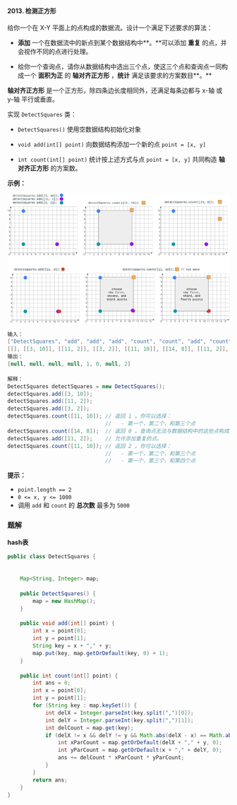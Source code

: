 #### 2013. 检测正方形

给你一个在 X-Y 平面上的点构成的数据流。设计一个满足下述要求的算法：

- **添加** 一个在数据流中的新点到某个数据结构中**。**可以添加 **重复** 的点，并会视作不同的点进行处理。

- 给你一个查询点，请你从数据结构中选出三个点，使这三个点和查询点一同构成一个 **面积为正** 的 **轴对齐正方形** ，**统计** 满足该要求的方案数目**。**

**轴对齐正方形** 是一个正方形，除四条边长度相同外，还满足每条边都与 x-轴 或 y-轴 平行或垂直。

实现 `DetectSquares` 类：

- `DetectSquares()` 使用空数据结构初始化对象

- `void add(int[] point)` 向数据结构添加一个新的点 `point = [x, y]`

- `int count(int[] point)` 统计按上述方式与点 `point = [x, y]` 共同构造 **轴对齐正方形** 的方案数。

**示例：**

![img](./images/检测正方形/1.jpg)

```java
输入：
["DetectSquares", "add", "add", "add", "count", "count", "add", "count"]
[[], [[3, 10]], [[11, 2]], [[3, 2]], [[11, 10]], [[14, 8]], [[11, 2]], [[11, 10]]]
输出：
[null, null, null, null, 1, 0, null, 2]

解释：
DetectSquares detectSquares = new DetectSquares();
detectSquares.add([3, 10]);
detectSquares.add([11, 2]);
detectSquares.add([3, 2]);
detectSquares.count([11, 10]); // 返回 1 。你可以选择：
                               //   - 第一个，第二个，和第三个点
detectSquares.count([14, 8]);  // 返回 0 。查询点无法与数据结构中的这些点构成正方形。
detectSquares.add([11, 2]);    // 允许添加重复的点。
detectSquares.count([11, 10]); // 返回 2 。你可以选择：
                               //   - 第一个，第二个，和第三个点
                               //   - 第一个，第三个，和第四个点
```

**提示：**

- `point.length == 2`
- `0 <= x, y <= 1000`
- 调用 `add` 和 `count` 的 **总次数** 最多为 `5000`

### 题解

**hash表**

```java
public class DetectSquares {


    Map<String, Integer> map;

    public DetectSquares() {
        map = new HashMap();
    }

    public void add(int[] point) {
        int x = point[0];
        int y = point[1];
        String key = x + "," + y;
        map.put(key, map.getOrDefault(key, 0) + 1);
    }

    public int count(int[] point) {
        int ans = 0;
        int x = point[0];
        int y = point[1];
        for (String key : map.keySet()) {
            int delX = Integer.parseInt(key.split(",")[0]);
            int delY = Integer.parseInt(key.split(",")[1]);
            int delCount = map.get(key);
            if (delX != x && delY != y && Math.abs(delX - x) == Math.abs(delY - y) && delCount > 0) {
                int xParCount = map.getOrDefault(delX + "," + y, 0);
                int yParCount = map.getOrDefault(x + "," + delY, 0);
                ans += delCount * xParCount * yParCount;
            }
        }
        return ans;
    }
}
```

